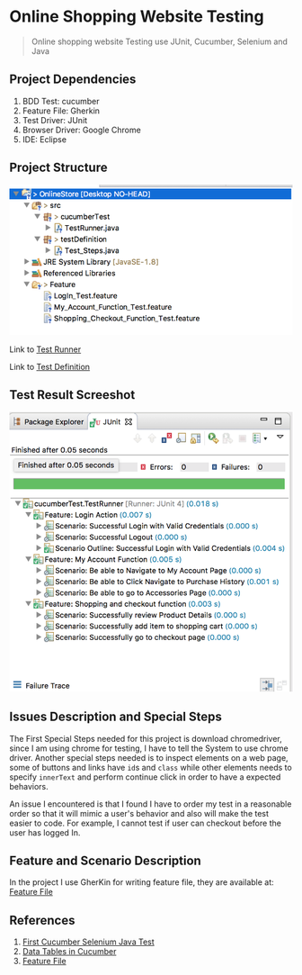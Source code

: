 # Online Shopping Website Testing 

> Online shopping website Testing use JUnit, Cucumber, Selenium and Java

## Project Dependencies

1. BDD Test: cucumber 
2. Feature File: Gherkin
3. Test Driver: JUnit
4. Browser Driver: Google Chrome
5. IDE: Eclipse

## Project Structure

  ![project structure screenshot](./img/project-structure.png)
  
  Link to [Test Runner](./OnlineStore/src/cucumberTest/TestRunner.java)
  
  Link to [Test Definition](./OnlineStore/src/testDefinition/Test_Steps.java)

## Test Result Screeshot

  ![test result](./img/feature-structure.png)


## Issues Description and Special Steps

The First Special Steps needed for this project is download chromedriver, since I am using chrome for testing, I have to tell the System to use chrome driver. Another special steps needed is to inspect elements on a web page, some of buttons and links have `id`s and `class` while other elements needs to specify `innerText` and perform continue click in order to have a expected behaviors. 

An issue I encountered is that I found I have to order my test in a reasonable order so that it will mimic a user's behavior and also will make the test easier to code. For example, I cannot test if user can checkout before the user has logged In. 

## Feature and Scenario Description 

In the project I use GherKin for writing feature file, they are available at: [Feature File](./OnlineStore/Feature/)

## References

1. [First Cucumber Selenium Java Test](http://toolsqa.com/cucumber/first-cucumber-selenium-java-test/)
2. [Data Tables in Cucumber](http://toolsqa.wpengine.com/cucumber/data-tables-in-cucumber/)
3. [Feature File](http://toolsqa.wpengine.com/cucumber/cucumber-jvm-feature-file/)




